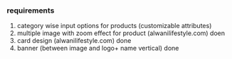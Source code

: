 ### requirements
1. category wise input options for products (customizable attributes)
2. multiple image with zoom effect for product (alwanilifestyle.com) doen
3. card design (alwanilifestyle.com) done
4. banner (between image and logo+ name vertical) done
